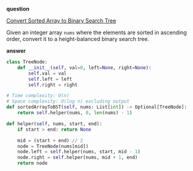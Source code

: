 **question**

<a href="https://leetcode.com/problems/convert-sorted-array-to-binary-search-tree/description" target="_blank">Convert Sorted Array to Binary Search Tree</a>

Given an integer array `nums` where the elements are sorted in ascending order, convert it to a height-balanced binary search tree.

**answer**

```py
class TreeNode:
    def __init__(self, val=0, left=None, right=None):
        self.val = val
        self.left = left
        self.right = right

# Time complexity: O(n)
# Space complexity: O(log n) excluding output
def sortedArrayToBST(self, nums: List[int]) -> Optional[TreeNode]:
    return self.helper(nums, 0, len(nums) - 1)

def helper(self, nums, start, end):
    if start > end: return None

    mid = (start + end) // 2
    node = TreeNode(nums[mid])
    node.left = self.helper(nums, start, mid - 1)
    node.right = self.helper(nums, mid + 1, end)
    return node
```
